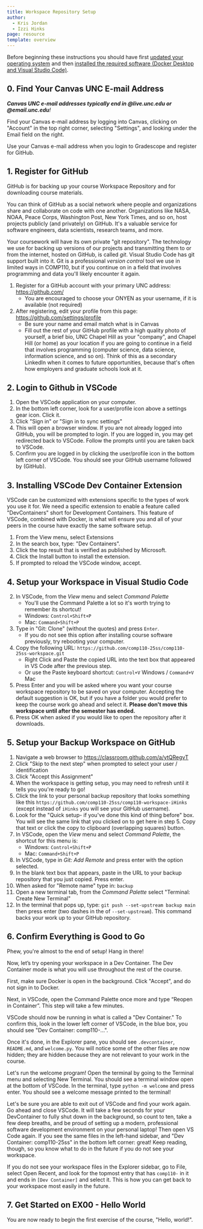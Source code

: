 ```yaml
---
title: Workspace Repository Setup
author:
  - Kris Jordan
  - Izzi Hinks
page: resource
template: overview
---
```


Before beginning these instructions you should have first [updated your operating system](/resources/setup/os-update.html) and then [installed the required software (Docker Desktop and Visual Studio Code)](/resources/setup/software.html).

## 0. Find Your Canvas UNC E-mail Address

_**Canvas UNC e-mail addresses typically end in @live.unc.edu or @email.unc.edu**!_

Find your Canvas e-mail address by logging into Canvas, clicking on "Account" in the top right corner, selecting "Settings", and looking under the Email field on the right.

Use your Canvas e-mail address when you login to Gradescope and register for GitHub.

## 1. Register for GitHub

GitHub is for backing up your course Workspace Repository and for downloading course materials.

You can think of GitHub as a social network where people and organizations share and collaborate on code with one another. Organizations like NASA, NOAA, Peace Corps, Washington Post, New York Times, and so on, host projects publicly (and privately) on GitHub. It's a valuable service for software engineers, data scientists, research teams, and more.

Your coursework will have its own private "git repository". The technology we use for backing up versions of our projects and transmitting them to or from the internet, hosted on GitHub, is called _git_. Visual Studio Code has git support built into it. Git is a professional _version control_ tool we use in limited ways in COMP110, but if you continue on in a field that involves programming and data you'll likely encounter it again.

1. Register for a GitHub account with your primary UNC address: <a href="https://github.com/" target="_blank">https://github.com/</a>
   - You are encouraged to choose your ONYEN as your username, if it is available (not required)
2. After registering, edit your profile from this page: <a href="https://github.com/settings/profile" target="_blank">https://github.com/settings/profile</a>
   - Be sure your name and email match what is in Canvas
   - Fill out the rest of your GitHub profile with a high quality photo of yourself, a brief bio, UNC Chapel Hill as your "company", and Chapel Hill (or home) as your location if you are going to continue in a field that involves programming (computer science, data science, information science, and so on). Think of this as a secondary LinkedIn when it comes to future opportunities, because that's often how employers and graduate schools look at it.

## 2. Login to Github in VSCode

1. Open the VSCode application on your computer.
2. In the bottom left corner, look for a user/profile icon above a settings gear icon. Click it.
3. Click "Sign in" or "Sign in to sync settings"
4. This will open a browser window. If you are not already logged into GitHub, you will be prompted to login. If you are logged in, you may get redirected back to VSCode. Follow the prompts until you are taken back to VSCode.
5. Confirm you are logged in by clicking the user/profile icon in the bottom left corner of VSCode. You should see your GitHub username followed by (GitHub).

## 3. Installing VSCode Dev Container Extension

VSCode can be customized with extensions specific to the types of work you use it for. We need a specific extension to enable a feature called "DevContainers" short for Development Containers. This feature of VSCode, combined with Docker, is what will ensure you and all of your peers in the course have exactly the same software setup.

1. From the View menu, select Extensions
2. In the search box, type: "Dev Containers".
3. Click the top result that is verified as published by Microsoft.
4. Click the Install button to install the extension.
5. If prompted to reload the VSCode window, accept.

<!-- 
## 4. Setup your Course Workspace on GitHub

1. Navigate a web browser to <a href="https://classroom.github.com/a/YZrjn2no" target="_blank">https://classroom.github.com/a/YZrjn2no</a>
2. Click "Skip to the next step" if prompted to select your user / identification
3. Click "Accept this Assignment"
4. When the workspace is getting set up, you may need to refresh until it tells you you're ready to go!
5. Click the link to your personal backup repository that looks something like this `https://github.com/comp110-25s/comp110-workspace-iHinks` (except instead of `iHinks` you will see your GitHub username).

## 5. Setup your Workspace in Visual Studio Code

1. In VSCode, from the _View_ menu select _Command Palette_
   - You'll use the Command Palette a lot so it's worth trying to remember its shortcut!
   - Windows: `Control+Shift+P`
   - Mac: `Command+Shift+P`
2. Type in "Git: Clone" (without the quotes) and press `Enter`.
3. Select "Clone from GitHub"
4. Under Repository Name, look for `comp110-...` where the your GitHub username is found at the end of a workspace repository. Select your workspace.
   * If you do not see your repository, be sure you are logged into VSCode with your GitHub account per part 2 above.
5. You will be asked where you want your course workspace repository to be saved on your computer. Accepting the default suggestion is OK, but if you have a folder you would prefer to keep the course work go ahead and select it. **Moving your workspace after this step and should be avoided until the semester ends.**
6. Press OK when asked if you would like to Open the repository after it downloads.
7. After a second or two, you should see a popup telling you "Folder contains a DevContainer configuration file." Click the blue button **Reopen in Container**. This step will take a few minutes to complete.
8. If you accidentally close this pop-up, you can open the Command Palette once more (step 1) and type in: **Reopen in Container** and press enter. -->


## 4. Setup your Workspace in Visual Studio Code

2. In VSCode, from the _View_ menu and select _Command Palette_
   - You'll use the Command Palette a lot so it's worth trying to remember its shortcut!
   - Windows: `Control+Shift+P`
   - Mac: `Command+Shift+P`
3. Type in "Git: Clone" (without the quotes) and press `Enter`.
   - If you do not see this option after installing course software previously, try rebooting your computer.
4. Copy the following URL: `https://github.com/comp110-25ss/comp110-25ss-workspace.git`
   - Right Click and Paste the copied URL into the text box that appeared in VS Code after the previous step.
   - Or use the Paste keyboard shortcut: `Control+V` Windows / `Command+V` Mac
5. Press Enter and you will be asked where you want your course workspace repository to be saved on your computer. Accepting the default suggestion is OK, but if you have a folder you would prefer to keep the course work go ahead and select it. **Please don't move this workspace until after the semester has ended.**
6. Press OK when asked if you would like to open the repository after it downloads.

## 5. Setup your Backup Workspace on GitHub

1. Navigate a web browser to <a href="https://classroom.github.com/a/ytQRegvT" target="_blank">https://classroom.github.com/a/ytQRegvT</a>
2. Click "Skip to the next step" when prompted to select your user / identification
3. Click "Accept this Assignment"
4. When the workspace is getting setup, you may need to refresh until it tells you you're ready to go!
5. Click the link to your personal backup repository that looks something like this `https://github.com/comp110-25ss/comp110-workspace-iHinks` (except instead of `iHinks` you will see your GitHub username).
6. Look for the "Quick setup- if you've done this kind of thing before" box. You will see the same link that you clicked on to get here in step 5. Copy that text or click the copy to clipboard (overlapping squares) button.
7. In VSCode, open the _View_ menu and select _Command Palette_, the shortcut for this menu is:
   - Windows: `Control+Shift+P`
   - Mac: `Command+Shift+P`
8. In VSCode, type in _Git: Add Remote_ and press enter with the option selected.
9. In the blank text box that appears, paste in the URL to your backup repository that you just copied. Press enter.
10. When asked for "Remote name" type in: `backup`
11. Open a new terminal tab, from the _Command Palette_ select "Terminal: Create New Terminal"
11. In the terminal that pops up, type: `git push --set-upstream backup main` then press enter (two dashes in the of `--set-upstream`). This command backs your work up to your GitHub repository.


## 6. Confirm Everything is Good to Go

Phew, you're almost to the end of setup! Hang in there!

Now, let’s try opening your workspace in a Dev Container. The Dev Container mode is what you will use throughout the rest of the course. 

First, make sure Docker is open in the background. Click "Accept", and do not sign in to Docker.

Next, in VSCode, open the Command Palette once more and type “Reopen in Container”. This step will take a few minutes. 

VSCode should now be running in what is called a "Dev Container." To confirm this, look in the lower left corner of VSCode, in the blue box, you should see "Dev Container: comp110-...".

Once it's done, in the Explorer pane, you should see `.devcontainer`, `README.md`, and `welcome.py`. You will notice some of the other files are now hidden; they are hidden because they are not relevant to your work in the course.

Let's run the welcome program! Open the terminal by going to the Terminal menu and selecting New Terminal. You should see a terminal window open at the bottom of VSCode. In the terminal, type `python -m welcome` and press enter. You should see a welcome message printed to the terminal!

Let's be sure you are able to exit out of VSCode and find your work again. Go ahead and close VSCode. It will take a few seconds for your DevContainer to fully shut down in the background, so count to ten, take a few deep breaths, and be proud of setting up a modern, professional software development environment on your personal laptop! Then open VS Code again. If you see the same files in the left-hand sidebar, and "Dev Container: comp110-25ss" in the bottom left corner: great! Keep reading, though, so you know what to do in the future if you do not see your workspace.

If you do not see your workspace files in the Explorer sidebar, go to File, select Open Recent, and look for the topmost entry that has `comp110-` in it and ends in `[Dev Container]` and select it. This is how you can get back to your workspace most easily in the future.

## 7. Get Started on EX00 - Hello World

You are now ready to begin the first exercise of the course, "Hello, world!". 